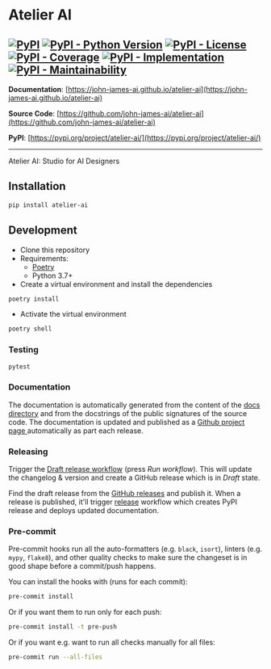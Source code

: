 # Atelier AI

[![PyPI](https://img.shields.io/pypi/v/atelier-ai?style=flat-square)](https://pypi.python.org/pypi/atelier-ai/)
[![PyPI - Python Version](https://img.shields.io/pypi/pyversions/atelier-ai?style=flat-square)](https://pypi.python.org/pypi/atelier-ai/)
[![PyPI - License](https://img.shields.io/pypi/l/atelier-ai?style=flat-square)](https://pypi.python.org/pypi/atelier-ai/)
[![PyPI - Coverage](coverage.svg)](https://pypi.python.org/pypi/atelier-ai/)
[![PyPI - Implementation](https://img.shields.io/pypi/implementation/atelier-ai)](https://pypi.python.org/pypi/atelier-ai/)
[![PyPI - Maintainability](https://img.shields.io/codeclimate/maintainability-percentage/john-james-ai/atelier-ai)](https://pypi.python.org/pypi/atelier-ai/)
---

**Documentation**: [https://john-james-ai.github.io/atelier-ai](https://john-james-ai.github.io/atelier-ai)

**Source Code**: [https://github.com/john-james-ai/atelier-ai](https://github.com/john-james-ai/atelier-ai)

**PyPI**: [https://pypi.org/project/atelier-ai/](https://pypi.org/project/atelier-ai/)

---

Atelier AI: Studio for AI Designers

## Installation

```sh
pip install atelier-ai
```

## Development

* Clone this repository
* Requirements:
  * [Poetry](https://python-poetry.org/)
  * Python 3.7+
* Create a virtual environment and install the dependencies

```sh
poetry install
```

* Activate the virtual environment

```sh
poetry shell
```

### Testing

```sh
pytest
```

### Documentation

The documentation is automatically generated from the content of the [docs directory](./docs) and from the docstrings
 of the public signatures of the source code. The documentation is updated and published as a [Github project page
 ](https://pages.github.com/) automatically as part each release.

### Releasing

Trigger the [Draft release workflow](https://github.com/john-james-ai/atelier-ai/actions/workflows/draft_release.yml)
(press _Run workflow_). This will update the changelog & version and create a GitHub release which is in _Draft_ state.

Find the draft release from the
[GitHub releases](https://github.com/john-james-ai/atelier-ai/releases) and publish it. When
 a release is published, it'll trigger [release](https://github.com/john-james-ai/atelier-ai/blob/master/.github/workflows/release.yml) workflow which creates PyPI
 release and deploys updated documentation.

### Pre-commit

Pre-commit hooks run all the auto-formatters (e.g. `black`, `isort`), linters (e.g. `mypy`, `flake8`), and other quality
 checks to make sure the changeset is in good shape before a commit/push happens.

You can install the hooks with (runs for each commit):

```sh
pre-commit install
```

Or if you want them to run only for each push:

```sh
pre-commit install -t pre-push
```

Or if you want e.g. want to run all checks manually for all files:

```sh
pre-commit run --all-files
```

